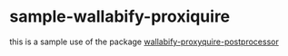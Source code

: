# sample-wallabify-proxiquire

this is a sample use of the package [wallabify-proxyquire-postprocessor](https://github.com/elevatebart/wallabify-proxyquire-postprocessor)